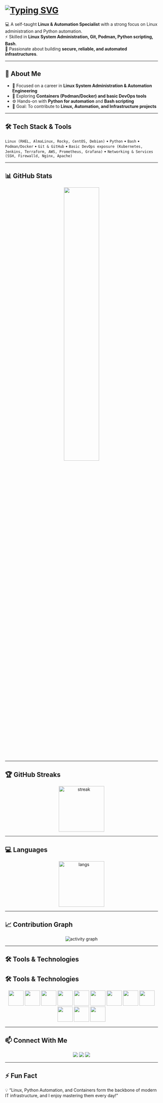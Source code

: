 # [![Typing SVG](https://readme-typing-svg.herokuapp.com?font=Fira+Code&size=30&duration=5000&pause=2000&color=4CAF50&center=true&vCenter=true&width=600&lines=👋+Hi%2C+I'm+Jyotiswaroop+Tripathi;🐧+Linux+%26+Automation+Specialist;⚙️+Python+%26+Bash+Automation;🚀+Lifelong+Learner)](https://git.io/typing-svg)

💻 A self-taught **Linux & Automation Specialist** with a strong focus on Linux administration and Python automation.  
⚡ Skilled in **Linux System Administration, Git, Podman, Python scripting, Bash**.  
🚀 Passionate about building **secure, reliable, and automated infrastructures**.  

---

## 🚀 About Me  
- 🔭 Focused on a career in **Linux System Administration & Automation Engineering**  
- 🌱 Exploring **Containers (Podman/Docker) and basic DevOps tools**  
- ⚙️ Hands-on with **Python for automation** and **Bash scripting**  
- 🎯 Goal: To contribute to **Linux, Automation, and Infrastructure projects**  

---

## 🛠️ Tech Stack & Tools  

`Linux (RHEL, AlmaLinux, Rocky, CentOS, Debian)` • `Python` • `Bash` • `Podman/Docker` • `Git & GitHub` • `Basic DevOps exposure (Kubernetes, Jenkins, Terraform, AWS, Prometheus, Grafana)` • `Networking & Services (SSH, Firewalld, Nginx, Apache)`  

---

## 📊 GitHub Stats  

<p align="center">
  <img src="https://github-readme-stats.vercel.app/api?username=jyotiswaroop20&show_icons=true&theme=tokyonight" width="48%"/>
</p>

---

## 🏆 GitHub Streaks  

<p align="center"> 
  <img src="https://streak-stats.demolab.com?user=jyotiswaroop20&theme=tokyonight&hide_border=true" alt="streak" height="150"/> 
</p>

---

## 💻 Languages  

<p align="center">
  <img src="https://github-readme-stats.vercel.app/api/top-langs/?username=jyotiswaroop20&layout=compact&theme=tokyonight" alt="langs" height="150"/>
</p>

---

## 📈 Contribution Graph  

<p align="center">
  <img src="https://github-readme-activity-graph.vercel.app/graph?username=jyotiswaroop20&theme=tokyonight" alt="activity graph"/>
</p>

---

## 🛠️ Tools & Technologies  

## 🛠️ Tools & Technologies  

<p align="center">
  <img src="https://cdn.jsdelivr.net/gh/devicons/devicon/icons/linux/linux-original.svg" width="50px" />
  <img src="https://cdn.jsdelivr.net/gh/devicons/devicon/icons/bash/bash-original.svg" width="50px" />
  <img src="https://cdn.jsdelivr.net/gh/devicons/devicon/icons/python/python-original.svg" width="50px" />
  <img src="https://cdn.jsdelivr.net/gh/devicons/devicon/icons/git/git-original.svg" width="50px" />
  <img src="https://cdn.jsdelivr.net/gh/devicons/devicon/icons/github/github-original.svg" width="50px" />
  <img src="https://cdn.jsdelivr.net/gh/devicons/devicon/icons/docker/docker-original.svg" width="50px" />
  <img src="https://cdn.jsdelivr.net/gh/devicons/devicon/icons/podman/podman-original.svg" width="50px" />
  <img src="https://cdn.jsdelivr.net/gh/devicons/devicon/icons/kubernetes/kubernetes-plain.svg" width="50px" />
  <img src="https://cdn.jsdelivr.net/gh/devicons/devicon/icons/jenkins/jenkins-original.svg" width="50px" />
  <img src="https://cdn.jsdelivr.net/gh/devicons/devicon/icons/terraform/terraform-original.svg" width="50px" />
  <img src="https://cdn.jsdelivr.net/gh/devicons/devicon/icons/amazonwebservices/amazonwebservices-original.svg" width="50px" />
  <img src="https://cdn.jsdelivr.net/gh/devicons/devicon/icons/prometheus/prometheus-original.svg" width="50px" />
</p>

---

## 📫 Connect With Me  

<p align="center">
  <a href="mailto:Jyotiswaroop.niit1@gmail.com"><img src="https://img.shields.io/badge/Email-D14836?style=for-the-badge&logo=gmail&logoColor=white"/></a>
  <a href="https://www.linkedin.com/in/jyoti-swaroop-mani-tripathi-741980379/"><img src="https://img.shields.io/badge/LinkedIn-0077B5?style=for-the-badge&logo=linkedin&logoColor=white"/></a>
  <a href="https://jyotiswaroop20.github.io/shandilya-portfolio-website/" target="_blank">
    <img src="https://img.shields.io/badge/Portfolio-FF6F61?style=for-the-badge&logo=internet-explorer&logoColor=white"/>
  </a>
</p>  

---

## ⚡ Fun Fact  
💡 “Linux, Python Automation, and Containers form the backbone of modern IT infrastructure, and I enjoy mastering them every day!”
